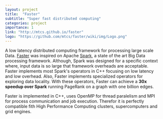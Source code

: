 ```yaml
---
layout: project
title:  "Faster"
subtitle: "Super fast distributed computing"
categories: project
importance: 1
link: "http://mtcs.github.io/faster"
logo: "https://github.com/mtcs/faster/wiki/img/Logo.png"
---
```

A low latency distributed computing framework for processing large scale Data. [Faster] was inspired on Apache [Spark], a state of the art Big Data processing framework. Although, Spark was designed for a specific context where, input data is so large that framework overheads are acceptable. Faster implements most Spark's operators in C++ focusing on low latency and low overhead. Also, Faster implements specialized operators for exploring data locality. With these operators, Faster can achieve a __30x speedup over Spark__ running PageRank on a graph with one billion edges.

Faster is implemented in C++, uses OpenMP for thread paralelism and MPI for process communication and job execution. Therefor it is perfectly compatible fith High Performance Computing clusters, supercomputers and grid engines.

[Faster]:(http://mtcs.github.io/faster)
[Spark]:(http://spark.apache.org/)

